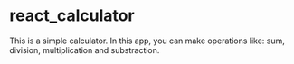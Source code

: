 # react_calculator
This is a simple calculator. In this app, you can make operations like: sum, division, multiplication and substraction.

